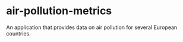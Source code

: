 # air-pollution-metrics
An application that provides data on air pollution for several European countries.
